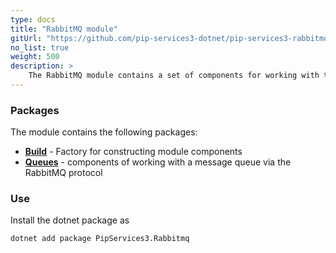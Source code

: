 ```yaml
---
type: docs
title: "RabbitMQ module"
gitUrl: "https://github.com/pip-services3-dotnet/pip-services3-rabbitmq-dotnet"
no_list: true
weight: 500
description: > 
    The RabbitMQ module contains a set of components for working with the message queue in RabbitMQ through the AMQP protocol.
---
```


### Packages

The module contains the following packages:
- [**Build**](build) - Factory for constructing module components
- [**Queues**](queues) - components of working with a message queue via the RabbitMQ protocol


### Use

Install the dotnet package as
```bash
dotnet add package PipServices3.Rabbitmq
```

